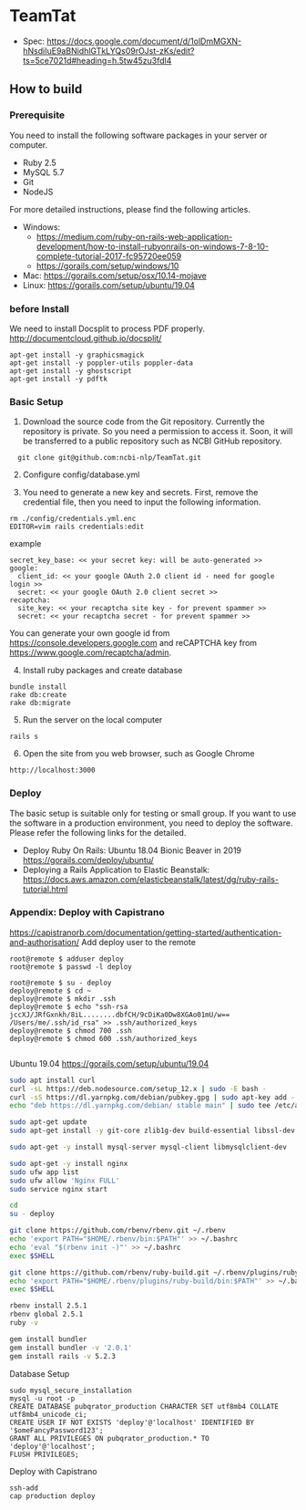 # TeamTat

- Spec: https://docs.google.com/document/d/1olDmMGXN-hNsdiIuE9aBNidhlGTkLYQs09rOJst-zKs/edit?ts=5ce7021d#heading=h.5tw45zu3fdl4


## How to build

### Prerequisite 
You need to install the following software packages in your server or computer.

- Ruby 2.5 
- MySQL 5.7 
- Git
- NodeJS

For more detailed instructions, please find the following articles.

- Windows:
  - https://medium.com/ruby-on-rails-web-application-development/how-to-install-rubyonrails-on-windows-7-8-10-complete-tutorial-2017-fc95720ee059
  - https://gorails.com/setup/windows/10
- Mac: https://gorails.com/setup/osx/10.14-mojave
- Linux: https://gorails.com/setup/ubuntu/19.04


### before Install
We need to install Docsplit to process PDF properly.
http://documentcloud.github.io/docsplit/
```
apt-get install -y graphicsmagick
apt-get install -y poppler-utils poppler-data
apt-get install -y ghostscript
apt-get install -y pdftk
```

### Basic Setup

1. Download the source code from the Git repository. Currently the repository is private. So you need a permission to access it. Soon, it will be transferred to a public repository such as NCBI GitHub repository.
```
  git clone git@github.com:ncbi-nlp/TeamTat.git
```

2. Configure config/database.yml 


3. You need to generate a new key and secrets. First, remove the credential file, then you need to input the following information.

```
rm ./config/credentials.yml.enc
EDITOR=vim rails credentials:edit
```

example
```
secret_key_base: << your secret key: will be auto-generated >>
google:
  client_id: << your google OAuth 2.0 client id - need for google login >>
  secret: << your google OAuth 2.0 client secret >>
recaptcha:
  site_key: << your recaptcha site key - for prevent spammer >> 
  secret: << your recaptcha secret - for prevent spammer >>
```

You can generate your own google id from https://console.developers.google.com and reCAPTCHA key from https://www.google.com/recaptcha/admin.


4. Install ruby packages and create database
```
bundle install
rake db:create
rake db:migrate
```

5. Run the server on the local computer

```
rails s
```

6. Open the site from you web browser, such as Google Chrome
```
http://localhost:3000
```
### Deploy

The basic setup is suitable only for testing or small group. If you want to use the software in a production environment, you need to deploy the software. Please refer the following links for the detailed.

- Deploy Ruby On Rails: Ubuntu 18.04 Bionic Beaver in 2019 https://gorails.com/deploy/ubuntu/
- Deploying a Rails Application to Elastic Beanstalk: https://docs.aws.amazon.com/elasticbeanstalk/latest/dg/ruby-rails-tutorial.html


### Appendix: Deploy with Capistrano

https://capistranorb.com/documentation/getting-started/authentication-and-authorisation/
Add deploy user to the remote 
```
root@remote $ adduser deploy
root@remote $ passwd -l deploy

root@remote $ su - deploy
deploy@remote $ cd ~
deploy@remote $ mkdir .ssh
deploy@remote $ echo "ssh-rsa jccXJ/JRfGxnkh/8iL........dbfCH/9cDiKa0Dw8XGAo01mU/w== /Users/me/.ssh/id_rsa" >> .ssh/authorized_keys
deploy@remote $ chmod 700 .ssh
deploy@remote $ chmod 600 .ssh/authorized_keys


```

Ubuntu 19.04
https://gorails.com/setup/ubuntu/19.04 
``` sh
sudo apt install curl
curl -sL https://deb.nodesource.com/setup_12.x | sudo -E bash -
curl -sS https://dl.yarnpkg.com/debian/pubkey.gpg | sudo apt-key add -
echo "deb https://dl.yarnpkg.com/debian/ stable main" | sudo tee /etc/apt/sources.list.d/yarn.list

sudo apt-get update
sudo apt-get install -y git-core zlib1g-dev build-essential libssl-dev libreadline-dev libyaml-dev libsqlite3-dev sqlite3 libxml2-dev libxslt1-dev libcurl4-openssl-dev software-properties-common libffi-dev nodejs yarn

sudo apt-get -y install mysql-server mysql-client libmysqlclient-dev

sudo apt-get -y install nginx
sudo ufw app list
sudo ufw allow 'Nginx FULL'
sudo service nginx start

cd
su - deploy

git clone https://github.com/rbenv/rbenv.git ~/.rbenv
echo 'export PATH="$HOME/.rbenv/bin:$PATH"' >> ~/.bashrc
echo 'eval "$(rbenv init -)"' >> ~/.bashrc
exec $SHELL

git clone https://github.com/rbenv/ruby-build.git ~/.rbenv/plugins/ruby-build
echo 'export PATH="$HOME/.rbenv/plugins/ruby-build/bin:$PATH"' >> ~/.bashrc
exec $SHELL

rbenv install 2.5.1
rbenv global 2.5.1
ruby -v

gem install bundler
gem install bundler -v '2.0.1'
gem install rails -v 5.2.3

```

Database Setup
```
sudo mysql_secure_installation
mysql -u root -p
CREATE DATABASE pubqrator_production CHARACTER SET utf8mb4 COLLATE utf8mb4_unicode_ci;
CREATE USER IF NOT EXISTS 'deploy'@'localhost' IDENTIFIED BY '$omeFancyPassword123';
GRANT ALL PRIVILEGES ON pubqrator_production.* TO 'deploy'@'localhost';
FLUSH PRIVILEGES;
```

Deploy with Capistrano
```
ssh-add
cap production deploy
```

